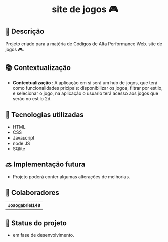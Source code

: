 <h1 align="center"> site de jogos 🎮</h1>

## :memo: Descrição
Projeto criado para a matéria de Códigos de Alta Performance Web. site de jogos 🎮.

## :books: Contextualização
* <b>Contextualização </b>: A aplicação em si será um hub de jogos, que terá como funcionalidades pricipais: disponibilizar os jogos, filtrar por estilo, e selecionar o jogo, na aplicação o usuario terá acesso aos jogos que serão no estilo 2d.

## :wrench: Tecnologias utilizadas
* HTML
* CSS
* Javascript
* node JS
* SQlite

## :soon: Implementação futura
* Projeto poderá conter algumas alterações de melhorias.

## :handshake: Colaboradores
<table>
  <tr>
    <td align="center">
      <a href="https://github.com/Joaogabriel148">
        <sub>
          <b>Joaogabriel148</b>
        </sub>
      </a>
    </td>
  </tr>
</table>

## :dart: Status do projeto
* em fase de desenvolvimento.

